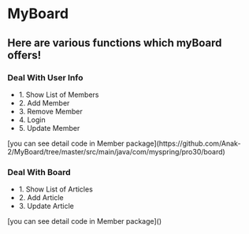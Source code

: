 # MyBoard
<h2>Here are various functions which myBoard offers!</h2>

<h3>Deal With User Info</h3>
<ul>
  <li>1. Show List of Members</li>
  <li>2. Add Member</li>
  <li>3. Remove Member</li>
  <li>4. Login</li>
  <li>5. Update Member</li>
</ul>
[you can see detail code in Member package](https://github.com/Anak-2/MyBoard/tree/master/src/main/java/com/myspring/pro30/board)

<h3>Deal With Board</h3>
<ul>
  <li>1. Show List of Articles</li>
  <li>2. Add Article</li>
  <li>3. Update Article</li>
</ul>
[you can see detail code in Member package]()
